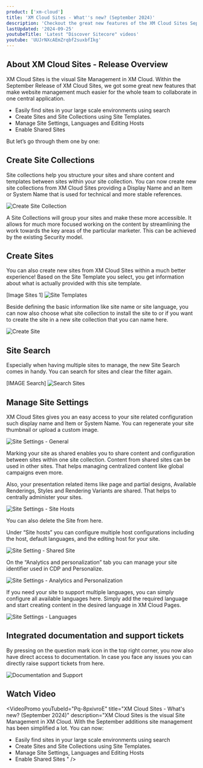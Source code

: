 ```yaml
---
product: ['xm-cloud']
title: 'XM Cloud Sites - What''s new? (September 2024)'
description: 'Checkout the great new features of the XM Cloud Sites September release'
lastUpdated: '2024-09-25'
youtubeTitle: 'Latest "Discover Sitecore" videos'
youtube: 'UUJrNXcAEmZrqbf2suxbfIkg'
---
```


## About XM Cloud Sites - Release Overview

XM Cloud Sites is the visual Site Management in XM Cloud.
Within the September Release of XM Cloud Sites, we got some great new features that make website management much easier for the whole team to collaborate in one central application.

- Easily find sites in your large scale environments using search
- Create Sites and Site Collections using Site Templates.
- Manage Site Settings, Languages and Editing Hosts
- Enable Shared Sites

But let’s go through them one by one:

## Create Site Collections

Site collections help you structure your sites and share content and templates between sites within your site collection. 
You can now create new site collections from XM Cloud Sites providing a Display Name and an Item or System Name that is used for technical and more stable references. 

![Create Site Collection](https://delivery-sitecore.sitecorecontenthub.cloud/api/public/content/create-sitecollection?v=37ae701a)

A Site Collections will group your sites and make these more accessible. It allows for much more focused working on the content by streamlining the work towards the key areas of the particular marketer. This can be achieved by the existing Security model.

## Create Sites

You can also create new sites from XM Cloud Sites within a much better experience!
Based on the Site Template you select, you get information about what is actually provided with this site template.

[Image Sites 1]
![Site Templates](https://delivery-sitecore.sitecorecontenthub.cloud/api/public/content/site-templates?v=329de69b)

Beside defining the basic information like site name or site language, you can now also choose what site collection to install the site to or if you want to create the site in a new site collection that you can name here.

![Create Site](https://delivery-sitecore.sitecorecontenthub.cloud/api/public/content/create-site?v=eaf4f9eb)

## Site Search

Especially when having multiple sites to manage, the new Site Search comes in handy. You can search for sites and clear the filter again.

[IMAGE Search]
![Search Sites](https://delivery-sitecore.sitecorecontenthub.cloud/api/public/content/search-sites?v=c46cab90)

## Manage Site Settings
XM Cloud Sites gives you an easy access to your site related configuration such display name and Item or System Name. You can regenerate your site thumbnail or upload a custom image. 

![Site Settings - General](https://delivery-sitecore.sitecorecontenthub.cloud/api/public/content/site-settings-general?v=b3f2bef4)

Marking your site as shared enables you to share content and configuration between sites within one site collection. Content from shared sites can be used in other sites. That helps managing centralized content like global campaigns even more.

Also, your presentation related items like page and partial designs, Available Renderings, Styles and Rendering Variants are shared. That helps to centrally administer your sites. 

![Site Settings - Site Hosts](https://delivery-sitecore.sitecorecontenthub.cloud/api/public/content/site-settings-site-hosts?v=a086572b)

You can also delete the Site from here.

Under “Site hosts” you can configure multiple host configurations including  the host, default languages, and the editing host for your site. 

![Site Setting - Shared Site](https://delivery-sitecore.sitecorecontenthub.cloud/api/public/content/Site-Settings-Shared-Site?v=aa1e5c75)

On the “Analytics and personalization” tab you can manage your site identifier used in CDP and Personalize.

![Site Settings - Analytics and Personalization](https://delivery-sitecore.sitecorecontenthub.cloud/api/public/content/site-settings-analytics-personalization?v=4ff37dfe)

If you need your site to support multiple languages, you can simply configure all available languages here. Simply add the required language and start creating content in the desired language in XM Cloud Pages.

![Site Settings - Languages](https://delivery-sitecore.sitecorecontenthub.cloud/api/public/content/site-settings-languages?v=76581809)

## Integrated documentation and support tickets

By pressing on the question mark icon in the top right corner, you now also have direct access to documentation. In case you face any issues you can directly raise support tickets from here. 	

![Documentation and Support](https://delivery-sitecore.sitecorecontenthub.cloud/api/public/content/documentation-support?v=d303df37)


## Watch Video
<VideoPromo
  youTubeId="Pq-8pxivroE"
  title="XM Cloud Sites - What's new? (September 2024)"
  description="XM Cloud Sites is the visual Site Management in XM Cloud. With the September additions site management has been simplified a lot. You can now:
  - Easily find sites in your large scale environments using search
  - Create Sites and Site Collections using Site Templates.
  - Manage Site Settings, Languages and Editing Hosts
  - Enable Shared Sites
"
/>